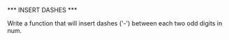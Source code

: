 *** INSERT DASHES ***

Write a function that will insert dashes ('-') between each two odd digits in num. 
